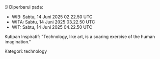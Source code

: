 ⏰ Diperbarui pada:
- WIB: Sabtu, 14 Juni 2025 02.22.50 UTC
- WITA: Sabtu, 14 Juni 2025 03.22.50 UTC
- WIT: Sabtu, 14 Juni 2025 04.22.50 UTC

Kutipan Inspiratif:
"Technology, like art, is a soaring exercise of the human imagination."


Kategori: technology

